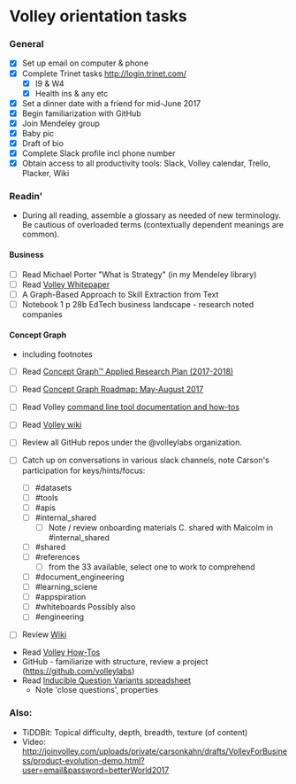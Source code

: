 # Volley orientation tasks

### General
* [x] Set up email on computer & phone
* [x] Complete Trinet tasks  http://login.trinet.com/
   * [x] I9 & W4
   * [x] Health ins & any etc
* [x] Set a dinner date with a friend for mid-June 2017
* [x] Begin familiarization with GitHub
* [x] Join Mendeley group 
* [x] Baby pic
* [x] Draft of bio
* [x] Complete Slack profile incl phone number
* [x] Obtain access to all productivity tools: Slack, Volley calendar, Trello, Placker, Wiki

### Readin'
- During all reading, assemble a glossary as needed of new terminology.  Be cautious of overloaded terms (contextually dependent meanings are common).

#### Business
* [ ] Read Michael Porter "What is Strategy" (in my Mendeley library)
* [ ] Read [Volley Whitepaper](http://volley.so/enterprise-whitepaper-v2B)
* [ ] A Graph-Based Approach to Skill Extraction from Text
* [ ] Notebook 1 p 28b EdTech business landscape - research noted companies

#### Concept Graph
- including footnotes
* [ ] Read [Concept Graph™ Applied Research Plan (2017-2018)](https://docs.google.com/document/d/1PDS-yhJsK_vnacu2SR21t7jmLMG_bZFBLFNDyCgzScs/edit#heading=h.404vhayps4e2)
* [ ] Read [Concept Graph Roadmap: May-August 2017](https://docs.google.com/document/d/1WbtR76Tib720A6UAWd4PHMjsnjNmAtQKBqUQtpw6tLw/edit)



* [ ] Read Volley [command line tool documentation and how-tos](https://github.com/volleylabs/cmdline-convenience-scripts/wiki?src=volley)
* [ ] Read [Volley wiki](https://github.com/volleylabs/wiki/wiki)
* [ ] Review all GitHub repos under the @volleylabs organization.
* [ ] Catch up on conversations in various slack channels, note Carson's participation for keys/hints/focus:
    * [ ] #datasets
    * [ ] #tools
    * [ ] #apis
    * [ ] #internal_shared
       * [ ] Note / review onboarding materials C. shared with Malcolm in #internal_shared
    * [ ] #shared
    * [ ] #references
       * [ ] from the 33 available, select one to work to comprehend
    * [ ] #document_engineering
    * [ ] #learning_sciene
    * [ ] #appspiration
    * [ ] #whiteboards
  Possibly also
    * [ ] #engineering
* [ ] Review [Wiki](https://github.com/volleylabs/wiki/wiki)
* Read [Volley How-Tos](https://github.com/volleylabs/cmdline-convenience-scripts/wiki?src=volley)
* GitHub - familiarize with structure, review a project (https://github.com/volleylabs)
* Read [Inducible Question Variants spreadsheet](https://docs.google.com/spreadsheets/d/1iuEQ6wVCaqF7lJgfK9p5W11aarKuOFTBjkD5L0T1o2U/edit#gid=0)
   - Note 'close questions', properties

### Also:
* TiDDBit: Topical difficulty, depth, breadth, texture (of content)
* Video: http://joinvolley.com/uploads/private/carsonkahn/drafts/VolleyForBusiness/product-evolution-demo.html?user=email&password=betterWorld2017


 
